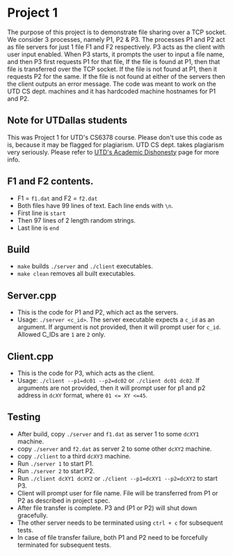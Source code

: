 # Project 1

The purpose of this project is to demonstrate file sharing over a TCP socket. We consider 3 processes, namely P1, P2 & P3. The processes P1 and P2 act as file servers for just 1 file F1 and F2 respectively. P3 acts as the client with user input enabled. When P3 starts, it prompts the user to input a file name, and then P3 first requests P1 for that file, If the file is found at P1, then that file is transferred over the TCP socket. If the file is not found at P1, then it requests P2 for the same. If the file is not found at either of the servers then the client outputs an error message.
The code was meant to work on the UTD CS dept. machines and it has hardcoded machine hostnames for P1 and P2.

## Note for UTDallas students

This was Project 1 for UTD's CS6378 course.
Please don't use this code as is, because it may be flagged for plagiarism. UTD CS dept. takes plagiarism very seriously.
Please refer to [UTD's Academic Dishonesty](https://conduct.utdallas.edu/dishonesty) page for more info.

## F1 and F2 contents.

- F1 = `f1.dat` and F2 = `f2.dat`
- Both files have 99 lines of text. Each line ends with `\n`.
- First line is `start`
- Then 97 lines of 2 length random strings.
- Last line is `end`

## Build

- `make` builds `./server` and `./client` executables.
- `make clean` removes all built executables.

## Server.cpp

- This is the code for P1 and P2, which act as the servers.
- Usage: `./server <c_id>`. The server executable expects a `c_id` as an argument. If argument is not provided, then it will prompt user for `c_id`. Allowed C_IDs are `1` are `2` only.
<!-- - After server is started, It performs its functions automatically, but if user wishes to terminate server preemptively, user can press 0 to terminate the server. I implemented this so that server socket can be closed nicely, instead of `ctrl + c` which can lead to socket connection error on subsequent runs. -->

## Client.cpp

- This is the code for P3, which acts as the client.
- Usage: `./client --p1=dc01 --p2=dc02` or `./client dc01 dc02`. If arguments are not provided, then it will prompt user for p1 and p2 address in `dcXY` format, where `01 <= XY <=45`.

## Testing

- After build, copy `./server` and `f1.dat` as server 1 to some `dcXY1` machine.
- copy `./server` and `f2.dat` as server 2 to some other `dcXY2` machine.
- copy `./client` to a third `dcXY3` machine.
- Run `./server 1` to start P1.
- Run `./server 2` to start P2.
- Run `./client dcXY1 dcXY2` or `./client --p1=dcXY1 --p2=dcXY2` to start P3.
- Client will prompt user for file name. File will be transferred from P1 or P2 as described in project spec.
- After file transfer is complete. P3 and (P1 or P2) will shut down gracefully.
- The other server needs to be terminated using `ctrl + c` for subsequent tests.
- In case of file transfer failure, both P1 and P2 need to be forcefully terminated for subsequent tests.

